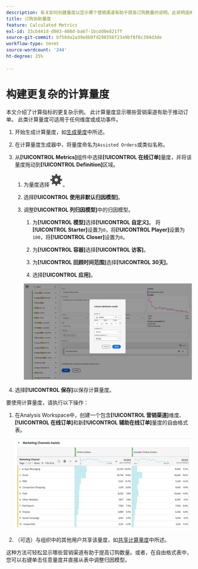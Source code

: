 ```yaml
---
description: 有关如何创建量度以显示哪个营销渠道有助于提高订购数量的说明。此说明适用于任何感兴趣的维度或成功事件。
title: 订购协助量度
feature: Calculated Metrics
exl-id: 33cb441d-d003-408d-ba67-1bcdd0e821ff
source-git-commit: bf58da2a39e8b9fd298356f23a9bf8f6c394d3de
workflow-type: tm+mt
source-wordcount: '244'
ht-degree: 25%

---
```


# 构建更复杂的计算量度

本文介绍了计算指标的更复杂示例。 此计算量度显示哪些营销渠道有助于推动订单。 此类计算量度可适用于任何维度或成功事件。

1. 开始生成计算量度，如[生成量度](/help/components/c-calcmetrics/c-workflow/cm-workflow/c-build-metrics/cm-build-metrics.md)中所述。

1. 在计算量度生成器中，将量度命名为`Assisted Orders`或类似名称。

1. 从&#x200B;**[!UICONTROL Metrics]**&#x200B;组件中选择&#x200B;**[!UICONTROL 在线订单]**&#x200B;量度，并将该量度拖动到&#x200B;**[!UICONTROL Definition]**&#x200B;区域。

   1. 为量度选择![设置](/help/assets/icons/Setting.svg)。
   1. 选择&#x200B;**[!UICONTROL 使用非默认归因模型]**。
   1. 调整&#x200B;**[!UICONTROL 列归因模型]**&#x200B;中的归因模型。
      1. 为&#x200B;**[!UICONTROL 模型]**&#x200B;选择&#x200B;**[!UICONTROL 自定义]**。 将&#x200B;**[!UICONTROL Starter]**&#x200B;设置为`0`，将&#x200B;**[!UICONTROL Player]**&#x200B;设置为`100`，将&#x200B;**[!UICONTROL Closer]**&#x200B;设置为`0`。
      1. 为&#x200B;**[!UICONTROL 容器]**&#x200B;选择&#x200B;**[!UICONTROL 访客]**。
      1. 为&#x200B;**[!UICONTROL 回顾时间范围]**&#x200B;选择&#x200B;**[!UICONTROL 30天]**。

      1. 选择&#x200B;**[!UICONTROL 应用]**。

      ![列归因模型](assets/complex-calculated-metric.png)

1. 选择&#x200B;**[!UICONTROL 保存]**&#x200B;以保存计算量度。

要使用计算量度，请执行以下操作：

1. 在Analysis Workspace中，创建一个包含&#x200B;**[!UICONTROL 营销渠道]**&#x200B;维度、**[!UICONTROL 在线订单]**&#x200B;和新&#x200B;**[!UICONTROL 辅助在线订单]**&#x200B;量度的自由格式表。

   ![营销渠道辅助在线订单](assets/marketing-channel-assists.png)

1. （可选）与组织中的其他用户共享该量度，如[共享计算量度](/help/components/c-calcmetrics/c-workflow/cm-workflow/cm-sharing.md)中所述。

这种方法可轻松显示哪些营销渠道有助于提高订购数量。或者，在自由格式表中，您可以右键单击任意量度并直接从表中调整归因模型。
